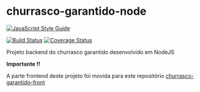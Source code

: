 # churrasco-garantido-node

[![JavaScript Style Guide](https://cdn.rawgit.com/standard/standard/master/badge.svg)](https://github.com/standard/standard)

[![Build Status](https://travis-ci.org/LeonardoHabitzreuter/churrasco-garantido-node.svg?branch=master)](https://travis-ci.org/LeonardoHabitzreuter/churrasco-garantido-node)
[![Coverage Status](https://coveralls.io/repos/github/LeonardoHabitzreuter/churrasco-garantido-node/badge.svg?branch=master)](https://coveralls.io/github/LeonardoHabitzreuter/churrasco-garantido-node?branch=master)

Projeto backend do churrasco garantido desenvolvido em NodeJS

**Importante !!**

A parte frontend deste projeto foi movida para este repositório [churrasco-garantido-front](https://github.com/LeonardoHabitzreuter/churrasco-garantido-front)
